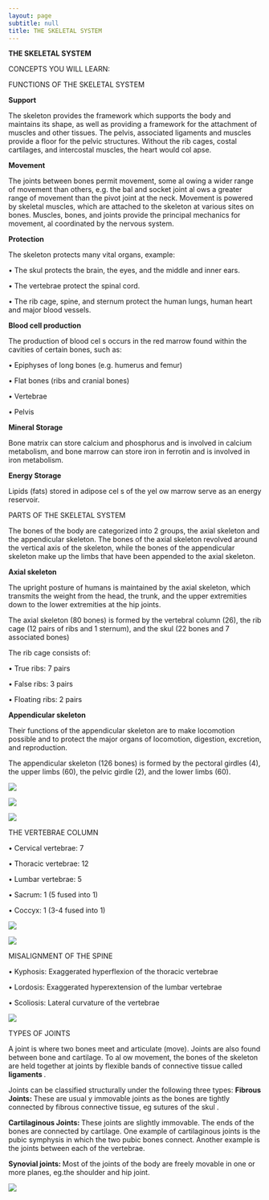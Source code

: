 ```yaml
---
layout: page
subtitle: null
title: THE SKELETAL SYSTEM
---
```

  <p class="calibre1">
   <b class="calibre3">
    THE SKELETAL SYSTEM
   </b>
  </p>
  <p class="calibre1">
  </p>
  <p class="calibre1">
   CONCEPTS YOU WILL LEARN:
  </p>
  <p class="calibre1">
  </p>
  <p class="calibre1">
   FUNCTIONS OF THE SKELETAL SYSTEM
  </p>
  <p class="calibre1">
   <b class="calibre3">
    Support
   </b>
  </p>
  <p class="calibre1">
   The skeleton provides the framework which supports the body and maintains its shape, as well as providing a framework for the attachment of muscles and other tissues. The pelvis, associated ligaments and muscles provide a floor for the pelvic structures. Without the rib cages, costal cartilages, and intercostal muscles, the heart would col apse.
   <b class="calibre3">
   </b>
  </p>
  <p class="calibre1">
   <b class="calibre3">
    Movement
   </b>
  </p>
  <p class="calibre1">
   The joints between bones permit movement, some al owing a wider range of movement than others, e.g. the bal  and socket joint al ows a greater range of movement than the pivot joint at the neck. Movement is powered by skeletal muscles, which are attached to the skeleton at various sites on bones. Muscles, bones,  and  joints  provide  the  principal  mechanics  for  movement,  al coordinated by the nervous system.
  </p>
  <p class="calibre1">
   <b class="calibre3">
    Protection
   </b>
  </p>
  <p class="calibre1">
   The skeleton protects many vital organs, example:
  </p>
  <p class="calibre1">
   •  The skul  protects the brain, the eyes, and the middle and inner ears.
  </p>
  <p class="calibre1">
   •  The vertebrae protect the spinal cord.
  </p>
  <p class="calibre1">
  </p>
  <p class="calibre1">
   <a id="p213">
   </a>
  </p>
  <p class="calibre1">
  </p>
  <p class="calibre1">
   •  The rib cage, spine, and sternum protect the human lungs, human heart and major blood vessels.
  </p>
  <p class="calibre1">
   <b class="calibre3">
   </b>
  </p>
  <p class="calibre1">
   <b class="calibre3">
    Blood cell production
   </b>
  </p>
  <p class="calibre1">
   The  production  of  blood  cel s  occurs  in  the  red  marrow  found  within  the cavities of certain bones, such as:
  </p>
  <p class="calibre1">
   •  Epiphyses of long bones (e.g. humerus and femur)
  </p>
  <p class="calibre1">
   •  Flat bones (ribs and cranial bones)
  </p>
  <p class="calibre1">
   •  Vertebrae
  </p>
  <p class="calibre1">
   •  Pelvis
  </p>
  <p class="calibre1">
   <b class="calibre3">
   </b>
  </p>
  <p class="calibre1">
   <b class="calibre3">
    Mineral Storage
   </b>
  </p>
  <p class="calibre1">
   Bone  matrix  can  store  calcium  and  phosphorus  and  is  involved  in  calcium metabolism, and bone marrow can store iron in ferrotin and is involved in iron metabolism.
  </p>
  <p class="calibre1">
   <b class="calibre3">
   </b>
  </p>
  <p class="calibre1">
   <b class="calibre3">
    Energy Storage
   </b>
  </p>
  <p class="calibre1">
   Lipids (fats) stored  in adipose cel s of  the yel ow marrow serve as an energy reservoir.
  </p>
  <p class="calibre1">
   <b class="calibre3">
   </b>
  </p>
  <p class="calibre1">
  </p>
  <p class="calibre1">
  </p>
  <p class="calibre1">
  </p>
  <p class="calibre1">
   <a id="p214">
   </a>
  </p>
  <p class="calibre1">
  </p>
  <p class="calibre1">
   PARTS OF THE SKELETAL SYSTEM
  </p>
  <p class="calibre1">
   The bones of the body are categorized into 2 groups, the axial skeleton and the appendicular  skeleton.  The  bones  of  the  axial  skeleton  revolved  around  the vertical  axis  of  the  skeleton,  while  the  bones  of  the  appendicular  skeleton make up the limbs that have been appended to the axial skeleton.
  </p>
  <p class="calibre1">
   <b class="calibre3">
   </b>
  </p>
  <p class="calibre1">
   <b class="calibre3">
    Axial skeleton
   </b>
  </p>
  <p class="calibre1">
   The  upright  posture  of  humans  is  maintained  by  the  axial  skeleton,  which transmits  the  weight  from  the  head,  the  trunk,  and  the  upper  extremities down to the lower extremities at the hip joints.
  </p>
  <p class="calibre1">
   The axial skeleton (80 bones) is formed by the vertebral column (26), the rib cage (12 pairs of ribs and 1 sternum), and the skul  (22 bones and 7 associated bones)
  </p>
  <p class="calibre1">
   The rib cage consists of:
  </p>
  <p class="calibre1">
   •  True ribs: 7 pairs
  </p>
  <p class="calibre1">
   •  False ribs: 3 pairs
  </p>
  <p class="calibre1">
   •  Floating ribs: 2 pairs
  </p>
  <p class="calibre1">
   <b class="calibre3">
   </b>
  </p>
  <p class="calibre1">
   <b class="calibre3">
    Appendicular skeleton
   </b>
  </p>
  <p class="calibre1">
   Their functions of the appendicular skeleton are to make locomotion possible and  to  protect  the  major  organs  of  locomotion,  digestion,  excretion,  and reproduction.
  </p>
  <p class="calibre1">
   The  appendicular  skeleton  (126  bones)  is  formed  by  the  pectoral  girdles  (4), the upper limbs (60), the pelvic girdle (2), and the lower limbs (60).
  </p>
  <p class="calibre1">
  </p>
  <p class="calibre1">
  </p>
  <p class="calibre1">
   <a id="p215">
   </a>
  </p>
  <p class="calibre1 text-center">
   <img class="calibre2" src="../../assets/img/index-215_2.png"/>
  </p>
  <p class="calibre1">
  </p>
  <p class="calibre1">
  </p>
  <p class="calibre1">
  </p>
  <p class="calibre1">
   <a id="p216">
   </a>
  </p>
  <p class="calibre1 text-center">
   <img class="calibre2" src="../../assets/img/index-216_2.jpg"/>
  </p>
  <p class="calibre1 text-center">
   <img class="calibre2" src="../../assets/img/index-216_3.jpg"/>
  </p>
  <p class="calibre1">
  </p>
  <p class="calibre1">
   THE VERTEBRAE COLUMN
  </p>
  <p class="calibre1">
   •  Cervical vertebrae: 7
  </p>
  <p class="calibre1">
   •  Thoracic vertebrae: 12
  </p>
  <p class="calibre1">
   •  Lumbar vertebrae: 5
  </p>
  <p class="calibre1">
   •  Sacrum: 1 (5 fused into 1)
  </p>
  <p class="calibre1">
   •  Coccyx: 1 (3-4 fused into 1)
  </p>
  <p class="calibre1">
  </p>
  <p class="calibre1">
  </p>
  <p class="calibre1">
  </p>
  <p class="calibre1">
  </p>
  <p class="calibre1">
  </p>
  <p class="calibre1">
  </p>
  <p class="calibre1">
   <a id="p217">
   </a>
  </p>
  <p class="calibre1 text-center">
   <img class="calibre2" src="../../assets/img/index-217_2.jpg"/>
  </p>
  <p class="calibre1 text-center">
   <img class="calibre2" src="../../assets/img/index-217_3.png"/>
  </p>
  <p class="calibre1">
  </p>
  <p class="calibre1">
   MISALIGNMENT OF THE SPINE
  </p>
  <p class="calibre1">
   •  Kyphosis: Exaggerated hyperflexion of the thoracic vertebrae
  </p>
  <p class="calibre1">
   •  Lordosis: Exaggerated hyperextension of the lumbar vertebrae
  </p>
  <p class="calibre1">
   •  Scoliosis: Lateral curvature of the vertebrae
  </p>
  <p class="calibre1">
  </p>
  <p class="calibre1">
  </p>
  <p class="calibre1">
  </p>
  <p class="calibre1">
  </p>
  <p class="calibre1">
   <a id="p218">
   </a>
  </p>
  <p class="calibre1 text-center">
   <img class="calibre2" src="../../assets/img/index-218_2.jpg"/>
  </p>
  <p class="calibre1">
  </p>
  <p class="calibre1">
  </p>
  <p class="calibre1">
   TYPES OF JOINTS
  </p>
  <p class="calibre1">
   A joint is where two bones meet and articulate (move). Joints are also found between  bone  and cartilage.  To  al ow  movement,  the  bones  of  the  skeleton are  held  together  at  joints  by  flexible  bands  of  connective  tissue  called
   <b class="calibre3">
    ligaments
   </b>
   .
  </p>
  <p class="calibre1">
   Joints can be classified structurally under the following three types:
   <b class="calibre3">
    Fibrous  Joints:
   </b>
   These  are  usual y  immovable  joints  as  the  bones  are  tightly connected by fibrous connective tissue, eg sutures of the skul .
  </p>
  <p class="calibre1">
   <b class="calibre3">
    Cartilaginous  Joints:
   </b>
   These  joints  are  slightly  immovable.  The  ends  of  the bones  are  connected  by  cartilage.  One  example  of  cartilaginous  joints  is  the pubic symphysis in which the two pubic bones connect. Another example is the joints between each of the vertebrae.
  </p>
  <p class="calibre1">
   <b class="calibre3">
    Synovial  joints:
   </b>
   Most  of  the  joints  of  the  body  are  freely  movable  in  one  or more planes, eg.the shoulder and hip joint.
  </p>
  <p class="calibre1">
  </p>
  <p class="calibre1">
  </p>
  <p class="calibre1">
   <a id="p219">
   </a>
  </p>
  <p class="calibre1 text-center">
   <img class="calibre2" src="../../assets/img/index-219_2.jpg"/>
  </p>
  <p class="calibre1">
  </p>
  <p class="calibre1">
  </p>
  <p class="calibre1">
  </p>
  <p class="calibre1">
   <b class="calibre3">
   </b>
  </p>
  <p class="calibre1">
  </p>
  <p class="calibre1">
   <a id="p220">
   </a>
  </p>
  <p class="calibre1">
  </p>
